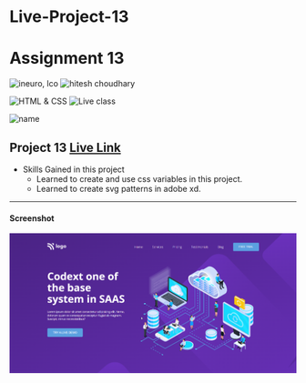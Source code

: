 # Live-Project-13

# Assignment 13

![ineuro, lco](https://img.shields.io/badge/iNeuron-LCO-green)
![hitesh choudhary](https://img.shields.io/badge/Hitesh--Choudhary-Full--stack--JS--bootcamp-red)

![HTML & CSS](https://img.shields.io/badge/HTML-CSS-orange)
![Live class](https://img.shields.io/badge/LIVE--CLASS-PROJECT--13-lightgrey)

![name](https://img.shields.io/badge/Sana--Quazi-lightgrey)

## Project 13 [Live Link]()

-   Skills Gained in this project
    -   Learned to create and use css variables in this project.
    -   Learned to create svg patterns in adobe xd.

---

#### Screenshot

![Desktop](./screenshots/project-13.png)
